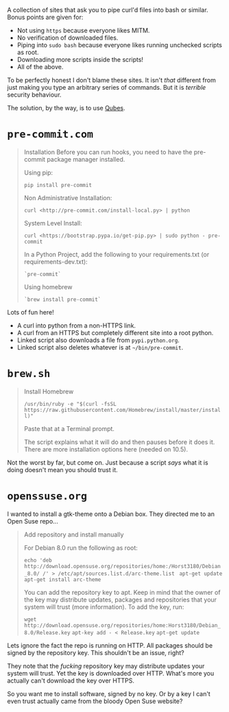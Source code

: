 A collection of sites that ask you to pipe curl'd files into bash or
similar. Bonus points are given for:

-   Not using `https` because everyone likes MITM.
-   No verification of downloaded files.
-   Piping into `sudo bash` because everyone likes running unchecked
    scripts as root.
-   Downloading more scripts inside the scripts!
-   All of the above.

To be perfectly honest I don't blame these sites. It isn't *that*
different from just making you type an arbitrary series of commands. But
it is *terrible* security behaviour.

The solution, by the way, is to use [Qubes](https://www.qubes-os.org).

`pre-commit.com`
================

> Installation Before you can run hooks, you need to have the pre-commit
> package manager installed.
>
> Using pip: 
> 
> `pip install pre-commit`
>
> Non Administrative Installation:
>
> `curl <http://pre-commit.com/install-local.py> | python`
>
> System Level Install:
>
> `curl <https://bootstrap.pypa.io/get-pip.py> | sudo python - pre-commit`
>
> In a Python Project, add the following to your requirements.txt (or
> requirements-dev.txt):
>
>     `pre-commit`
>
> Using homebrew
>
>     `brew install pre-commit`

Lots of fun here!

-   A curl into python from a non-HTTPS link.
-   A curl from an HTTPS but completely different site into a root python.
-   Linked script also downloads a file from `pypi.python.org`.
-   Linked script also deletes whatever is at `~/bin/pre-commit`.

`brew.sh`
=========

> Install Homebrew
>
> `/usr/bin/ruby -e "$(curl -fsSL https://raw.githubusercontent.com/Homebrew/install/master/install)"`
>
> Paste that at a Terminal prompt.
>
> The script explains what it will do and then pauses before it does it. There are more installation options here (needed on 10.5).

Not the worst by far, but come on.
Just because a script _says_ what it is doing doesn't mean you should trust it.

`openssuse.org`
===============

I wanted to install a gtk-theme onto a Debian box.
They directed me to an Open Suse repo...


> Add repository and install manually
> 
> For Debian 8.0 run the following as root:
> 
> `echo 'deb http://download.opensuse.org/repositories/home:/Horst3180/Debian_8.0/ /' > /etc/apt/sources.list.d/arc-theme.list `
> `apt-get update`
> `apt-get install arc-theme`
> 
> You can add the repository key to apt. Keep in mind that the owner of the key may distribute updates, packages and repositories that your system will trust (more information). To add the key, run:
> 
> `wget http://download.opensuse.org/repositories/home:Horst3180/Debian_8.0/Release.key`
> `apt-key add - < Release.key`
> `apt-get update`

Lets ignore the fact the repo is running on HTTP.
All packages should be signed by the repository key.
This shouldn't be an issue, right?

They note that the *fucking* repository key may distribute updates your system will trust.
Yet the key is downloaded over HTTP.
What's more you actually can't download the key over HTTPS.

So you want me to install software, signed by no key.
Or by a key I can't even trust actually came from the bloody Open Suse website?

